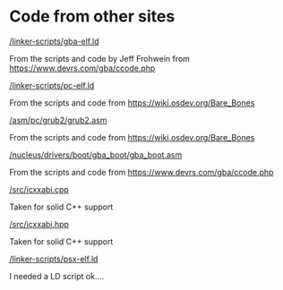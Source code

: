 # Code from other sites

[/linker-scripts/gba-elf.ld](https://github.com/tsuki-superior/tsos-nucleus/blob/master/linker-scripts/gba-elf.ld)

From the scripts and code by Jeff Frohwein from https://www.devrs.com/gba/ccode.php

[/linker-scripts/pc-elf.ld](https://github.com/tsuki-superior/tsos-nucleus/blob/master/linker-scripts/pc-elf.ld)

From the scripts and code from https://wiki.osdev.org/Bare_Bones

[/asm/pc/grub2/grub2.asm](https://github.com/tsuki-superior/tsos-nucleus/blob/master/nucleus/asm/pc/grub2/grub2.asm)

From the scripts and code from https://wiki.osdev.org/Bare_Bones

[/nucleus/drivers/boot/gba_boot/gba_boot.asm](https://github.com/tsuki-superior/tsos-nucleus/blob/master/asm/gba/gba_boot/gba_boot.asm)

From the scripts and code from https://www.devrs.com/gba/ccode.php

[/src/icxxabi.cpp](https://github.com/tsuki-superior/tsos-nucleus/blob/master/src/generic/icxxabi.cpp)

Taken for solid C++ support

[/src/icxxabi.hpp](https://github.com/tsuki-superior/tsos-nucleus/blob/master/include/icxxabi.hpp)

Taken for solid C++ support

[/linker-scripts/psx-elf.ld](https://github.com/simias/psx-sdk-rs/blob/master/psx.ld)

I needed a LD script ok....
